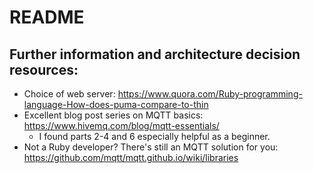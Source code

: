 # README

## Further information and architecture decision resources:

* Choice of web server: https://www.quora.com/Ruby-programming-language-How-does-puma-compare-to-thin
* Excellent blog post series on MQTT basics: https://www.hivemq.com/blog/mqtt-essentials/
  - I found parts 2-4 and 6 especially helpful as a beginner.
* Not a Ruby developer? There's still an MQTT solution for you: https://github.com/mqtt/mqtt.github.io/wiki/libraries
